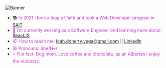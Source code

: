 ![Banner](https://i.imgur.com/PwzNXJp.png "Banner")

- 📚 <span style="color:#cc35cc">In 2021 I took a leap of faith and took a Web Developer program in [SAIT](https://www.sait.ca/?gclid=CjwKCAiAtouOBhA6EiwA2nLKH9XAPhIaer8zp2Oc-zxaGUWB9sI3e74YugqjNZNQHZACB4eu-obsyBoCCNIQAvD_BwE).</span>
- <span style="color:#cc35cc">🌱 I’m currently working as a Software Engineer and learning more about [ReactJS](https://reactjs.org/). </span>
- <span style="color:#cc35cc">📫 How to reach me: Icah.doherty.vega@gmail.com || [LinkedIn](https://www.linkedin.com/in/icahpv/) </span>
- <span style="color:#cc35cc">😄 Pronouns: She/Her </span>
- <span style="color:#cc35cc">⚡ Fun fact: Dog mom, Love coffee and chocolate, as an Albertan I enjoy the outdoors. </span>
